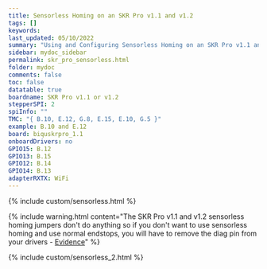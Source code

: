 ```yaml
---
title: Sensorless Homing on an SKR Pro v1.1 and v1.2
tags: []
keywords: 
last_updated: 05/10/2022
summary: "Using and Configuring Sensorless Homing on an SKR Pro v1.1 and v1.2"
sidebar: mydoc_sidebar
permalink: skr_pro_sensorless.html
folder: mydoc
comments: false
toc: false
datatable: true
boardname: SKR Pro v1.1 or v1.2
stepperSPI: 2
spiInfo: ""
TMC: "{ B.10, E.12, G.8, E.15, E.10, G.5 }"
example: B.10 and E.12
board: biquskrpro_1.1
onboardDrivers: no
GPIO15: B.12
GPIO13: B.15
GPIO12: B.14
GPIO14: B.13
adapterRXTX: WiFi
---
```


{% include custom/sensorless.html %}

{% include warning.html content="The SKR Pro v1.1 and v1.2 sensorless homing jumpers don't do anything so if you don't want to use sensorless homing and use normal endstops, you will have to remove the diag pin from your drivers - [Evidence](https://github.com/bigtreetech/BIGTREETECH-GTR-V1.0/issues/12)" %}

{% include custom/sensorless_2.html %}